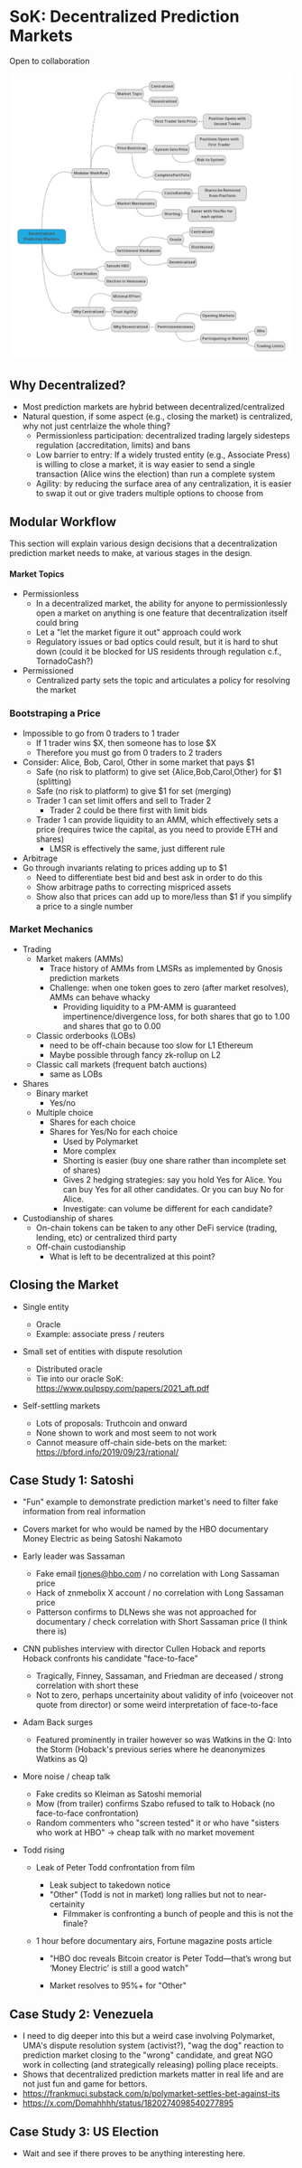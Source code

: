 # SoK: Decentralized Prediction Markets

Open to collaboration

![c5aeb58089b211ef889df3bb06833c5b.map](./c5aeb58089b211ef889df3bb06833c5b.map.png)



## Why Decentralized?

* Most prediction markets are hybrid between decentralized/centralized
* Natural question, if some aspect (e.g., closing the market) is centralized, why not just centrlaize the whole thing?
  * Permissionless participation: decentralized trading largely sidesteps regulation (accreditation, limits) and bans
  * Low barrier to entry: If a widely trusted entity (e.g., Associate Press) is willing to close a market, it is way easier to send a single transaction (Alice wins the election) than run a complete system
  * Agility: by reducing the surface area of any centralization, it is easier to swap it out or give traders multiple options to choose from



## Modular Workflow

This section will explain various design decisions that a decentralization prediction market needs to make, at various stages in the design.

#### Market Topics

* Permissionless
  * In a decentralized market, the ability for anyone to permissionlessly open a market on anything is one feature that decentralization itself could bring
  * Let a "let the market figure it out" approach could work
  * Regulatory issues or bad optics could result, but it is hard to shut down (could it be blocked for US residents through regulation c.f., TornadoCash?)
* Permissioned
  * Centralized party sets the topic and articulates a policy for resolving the market

### Bootstraping a Price

* Impossible to go from 0 traders to 1 trader
  * If 1 trader wins \$X, then someone has to lose \$X
  * Therefore you must go from 0 traders to 2 traders
* Consider: Alice, Bob, Carol, Other in some market that pays \$1
  * Safe (no risk to platform) to give set {Alice,Bob,Carol,Other} for \$1 (splitting)
  * Safe (no risk to platform) to give \$1 for set (merging)
  * Trader 1 can set limit offers and sell to Trader 2
    * Trader 2 could be there first with limit bids
  * Trader 1 can provide liquidity to an AMM, which effectively sets a price (requires twice the capital, as you need to provide ETH and shares)
    * LMSR is effectively the same, just different rule
*  Arbitrage
  * Go through invariants relating to prices adding up to \$1
    * Need to differentiate best bid and best ask in order to do this
    * Show arbitrage paths to correcting mispriced assets
    * Show also that prices can add up to more/less than \$1 if you simplify a price to a single number

### Market Mechanics

* Trading
  * Market makers (AMMs)
    * Trace history of AMMs from LMSRs as implemented by Gnosis prediction markets
    * Challenge: when one token goes to zero (after market resolves), AMMs can behave whacky
      * Providing liquidity to a PM-AMM is guaranteed impertinence/divergence loss, for both shares that go to 1.00 and shares that go to 0.00
  * Classic orderbooks (LOBs)
    * need to be off-chain because too slow for L1 Ethereum
    * Maybe possible through fancy zk-rollup on L2
  * Classic call markets (frequent batch auctions)
    * same as LOBs
* Shares
  * Binary market
    * Yes/no
  * Multiple choice
    * Shares for each choice
    * Shares for Yes/No for each choice
      * Used by Polymarket
      * More complex
      * Shorting is easier (buy one share rather than incomplete set of shares)
      * Gives 2 hedging strategies: say you hold Yes for Alice. You can buy Yes for all other candidates. Or you can buy No for Alice.
      * Investigate: can volume be different for each candidate?
* Custodianship of shares
  * On-chain tokens can be taken to any other DeFi service (trading, lending, etc) or centralized third party
  * Off-chain custodianship 
    * What is left to be decentralized at this point?

## Closing the Market

* Single entity

  * Oracle
  * Example: associate press / reuters

* Small set of entities with dispute resolution

  * Distributed oracle
  * Tie into our oracle SoK: https://www.pulpspy.com/papers/2021_aft.pdf

* Self-settling markets

  * Lots of proposals: Truthcoin and onward
  * None shown to work and most seem to not work
  * Cannot measure off-chain side-bets on the market: https://bford.info/2019/09/23/rational/

  

## Case Study 1: Satoshi

* "Fun" example to demonstrate prediction market's need to filter fake information from real information

* Covers market for who would be named by the HBO documentary Money Electric as being Satoshi Nakamoto

* Early leader was Sassaman

  * Fake email tjones@hbo.com / no correlation with Long Sassaman price
  * Hack of znmebolix X account / no correlation with Long Sassaman price
  * Patterson confirms to DLNews she was not approached for documentary / check correlation with Short Sassaman price (I think there is)

* CNN publishes interview with director Cullen Hoback and reports Hoback confronts his candidate "face-to-face"

  * Tragically, Finney, Sassaman, and Friedman are deceased / strong correlation with short these
  * Not to zero, perhaps uncertainity about validity of info (voiceover not quote from director) or some weird interpretation of face-to-face

* Adam Back surges

  * Featured prominently in trailer however so was Watkins in the Q: Into the Storm (Hoback's previous series where he deanonymizes Watkins as Q)

* More noise / cheap talk

  * Fake credits so Kleiman as Satoshi memorial
  * Mow (from trailer) confirms Szabo refused to talk to Hoback (no face-to-face confrontation)
  * Random commenters who "screen tested" it or who have "sisters who work at HBO" -> cheap talk with no market movement

* Todd rising

  * Leak of Peter Todd confrontation from film

    * Leak subject to takedown notice
    * "Other" (Todd is not in market) long rallies but not to near-certainity
      * Filmmaker is confronting a bunch of people and this is not the finale?

  * 1 hour before documentary airs, Fortune magazine posts article

    * "HBO doc reveals Bitcoin creator is Peter Todd—that’s wrong but
      ‘Money Electric’ is still a good watch"

    * Market resolves to 95%+ for "Other"

      

## Case Study 2: Venezuela 

* I need to dig deeper into this but a weird case involving Polymarket, UMA's dispute resolution system (activist?), "wag the dog" reaction to prediction market closing to the "wrong" candidate, and great NGO work in collecting (and strategically releasing) polling place receipts.
* Shows that decentralized prediction markets matter in real life and are not just fun and game for bettors.
* https://frankmuci.substack.com/p/polymarket-settles-bet-against-its
* https://x.com/Domahhhh/status/1820274098540277895



## Case Study 3: US Election

* Wait and see if there proves to be anything interesting here.